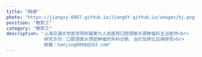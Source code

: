 ```yaml
---
title: "韩婧"
photo: "https://jiangxy-0987.github.io/JiangXY.github.io/images/hj.png"
position: "教职工"
category: "教职工"
description: "上海交通大学医学院附属第九人民医院口腔颌面头颈肿瘤科主治医师<br>
              研究方向：口腔颌面头颈部肿瘤的外科诊断、治疗及转化应用研究<br>
              邮箱：hanjing0808@163.com"
---
```

